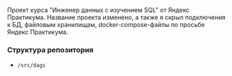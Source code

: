 Проект курса "Инженер данных с изучением SQL" от Яндекс Практикума. Название проекта изменено, а также я скрыл подключения к БД, файловым хранилищам, docker-compose-файлы по просьбе Яндекс Практикума.

### Структура репозитория
- `/src/dags`

